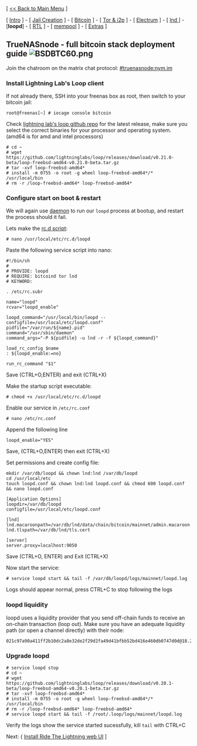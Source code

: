 [ [<< Back to Main Menu](https://github.com/seth586/guides/blob/master/README.md) ]

[ [Intro](README.md) ] - [ [Jail Creation](freenas_1_jail_creation.md) ] - [ [Bitcoin](freenas_2_bitcoin.md) ] - [ [Tor & i2p](freenas_3_tor.md) ] - [ [Electrum](freenas_4_electrum.md) ] - [ [lnd ](freenas_5_lnd.md)] - [**loopd**] - [ [RTL](freenas_6_rtl.md) ] - [ [mempool](freenas_8_mempool.md) ] - [ [Extras](extras.md) ]

## TrueNASnode - full bitcoin stack deployment guide ![BSDBTC60.png](images/BSDBTC60.png)

Join the chatroom on the matrix chat protocol: [#truenasnode:nym.im](https://matrix.to/#/#truenasnode:nym.im)

### Install Lightning Lab's Loop client

If not already there, SSH into your freenas box as root, then switch to your bitcoin jail:
```
root@freenas[~] # iocage console bitcoin
```

Check [lightning lab's loop github repo](https://github.com/lightninglabs/loop/releases) for the latest release, make sure you select the correct binaries for your processor and operating system. (amd64 is for amd and intel processors)
```
# cd ~
# wget https://github.com/lightninglabs/loop/releases/download/v0.21.0-beta/loop-freebsd-amd64-v0.21.0-beta.tar.gz
# tar -xvf loop-freebsd-amd64*
# install -m 0755 -o root -g wheel loop-freebsd-amd64*/* /usr/local/bin
# rm -r /loop-freebsd-amd64* loop-freebsd-amd64*
```

### Configure start on boot & restart

We will again use [daemon](https://www.freebsd.org/cgi/man.cgi?query=daemon) to run our `loopd` process at bootup, and restart the process should it fail.

Lets make the [rc.d script](https://www.freebsd.org/doc/en/articles/rc-scripting/):
```
# nano /usr/local/etc/rc.d/loopd
```
Paste the following service script into nano:
```
#!/bin/sh
#
# PROVIDE: loopd
# REQUIRE: bitcoind tor lnd
# KEYWORD:

. /etc/rc.subr

name="loopd"
rcvar="loopd_enable"

loopd_command="/usr/local/bin/loopd --configfile=/usr/local/etc/loopd.conf"
pidfile="/var/run/${name}.pid"
command="/usr/sbin/daemon"
command_args="-P ${pidfile} -u lnd -r -f ${loopd_command}"

load_rc_config $name
: ${loopd_enable:=no}

run_rc_command "$1"
```
Save (CTRL+O,ENTER) and exit (CTRL+X)

Make the startup script executable:
```
# chmod +x /usr/local/etc/rc.d/loopd
```

Enable our service in `/etc/rc.conf`
```
# nano /etc/rc.conf
```
Append the following line
```
loopd_enable="YES"
```
Save, (CTRL+O,ENTER) then exit (CTRL+X)

Set permissions and create config file:
```
mkdir /var/db/loopd && chown lnd:lnd /var/db/loopd
cd /usr/local/etc
touch loopd.conf && chown lnd:lnd loopd.conf && chmod 600 loopd.conf && nano loopd.conf
```
```
[Application Options]
loopdir=/var/db/loopd
configfile=/usr/local/etc/loopd.conf

[lnd]
lnd.macaroonpath=/var/db/lnd/data/chain/bitcoin/mainnet/admin.macaroon
lnd.tlspath=/var/db/lnd/tls.cert

[server]
server.proxy=localhost:9050
```
Save (CTRL+O, ENTER) and Exit (CTRL+X)

Now start the service:
```
# service loopd start && tail -f /var/db/loopd/logs/mainnet/loopd.log
```
Logs should appear normal, press CTRL+C to stop following the logs

### loopd liquidity
loopd uses a liquidity provider that you send off-chain funds to receive an on-chain transaction (loop out). Make sure you have an adequate liquidity path (or open a channel directly) with their node:
```
021c97a90a411ff2b10dc2a8e32de2f29d2fa49d41bfbb52bd416e460db0747d0d@18.224.56.146:9735
```

### Upgrade loopd
```
# service loopd stop
# cd ~
# wget https://github.com/lightninglabs/loop/releases/download/v0.20.1-beta/loop-freebsd-amd64-v0.20.1-beta.tar.gz
# tar -xvf loop-freebsd-amd64*
# install -m 0755 -o root -g wheel loop-freebsd-amd64*/* /usr/local/bin
# rm -r /loop-freebsd-amd64* loop-freebsd-amd64*
# service loopd start && tail -f /root/.loop/logs/mainnet/loopd.log
```

Verify the logs show the service started sucessfully, kill `tail` with CTRL+C

Next: { [Install Ride The Lightning web UI](freenas_6_rtl.md) ]
